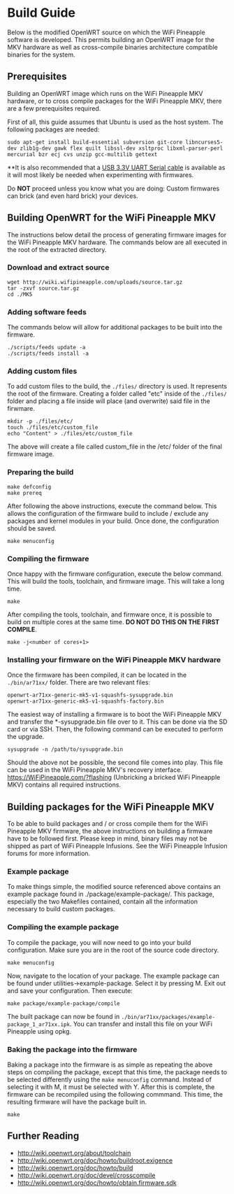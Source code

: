 # Build Guide

Below is the modified OpenWRT source on which the WiFi Pineapple software is developed. This permits building an OpenWRT image for the MKV hardware as well as cross-compile binaries architecture compatible binaries for the system.

## Prerequisites

Building an OpenWRT image which runs on the WiFi Pineapple MKV hardware, or to cross compile packages for the WiFi Pineapple MKV, there are a few prerequisites required.

First of all, this guide assumes that Ubuntu is used as the host system. The following packages are needed:

```
sudo apt-get install build-essential subversion git-core libncurses5-dev zlib1g-dev gawk flex quilt libssl-dev xsltproc libxml-parser-perl mercurial bzr ecj cvs unzip gcc-multilib gettext
```

**It is also recommended that a [USB 3.3V UART Serial cable](https://hakshop.myshopify.com/collections/accessory/products/serial-ttl-cable) is available as it will most likely be needed when experimenting with firmwares.

Do **NOT** proceed unless you know what you are doing: Custom firmwares can brick (and even hard brick) your devices.


## Building OpenWRT for the WiFi Pineapple MKV

The instructions below detail the process of generating firmware images for the WiFi Pineapple MKV hardware. The commands below are all executed in the root of the extracted directory.

### Download and extract source

```
wget http://wiki.wifipineapple.com/uploads/source.tar.gz
tar -zxvf source.tar.gz
cd ./MK5
```

### Adding software feeds

The commands below will allow for additional packages to be built into the firmware.

```
./scripts/feeds update -a
./scripts/feeds install -a
```

### Adding custom files

To add custom files to the build, the `./files/` directory is used. It represents the root of the firmware. Creating a folder called "etc" inside of the `./files/` folder and placing a file inside will place (and overwrite) said file in the firwmare.

```
mkdir -p ./files/etc/
touch ./files/etc/custom_file
echo "Content" > ./files/etc/custom_file
```

The above will create a file called custom_file in the /etc/ folder of the final firmware image.

### Preparing the build

```
make defconfig
make prereq
```

After following the above instructions, execute the command below. This allows the configuration of the firmware build to include / exclude any packages and kernel modules in your build. Once done, the configuration should be saved.

```
make menuconfig
```

### Compiling the firmware
Once happy with the firmware configuration, execute the below command. This will build the tools, toolchain, and firmware image. This will take a long time.

```
make
```

After compiling the tools, toolchain, and firmware once, it is possible to build on multiple cores at the same time. **DO NOT DO THIS ON THE FIRST COMPILE**.

```
make -j<number of cores+1>
```

### Installing your firmware on the WiFi Pineapple MKV hardware

Once the firmware has been compiled, it can be located in the `./bin/ar71xx/` folder. There are two relevant files:

```
openwrt-ar71xx-generic-mk5-v1-squashfs-sysupgrade.bin
openwrt-ar71xx-generic-mk5-v1-squashfs-factory.bin
```

The easiest way of installing a firmware is to boot the WiFi Pineapple MKV and transfer the *-sysupgrade.bin file over to it. This can be done via the SD card or via SSH. Then, the following command can be executed to perform the upgrade.

```
sysupgrade -n /path/to/sysupgrade.bin
```

Should the above not be possible, the second file comes into play. This file can be used in the WiFi Pineapple MKV's recovery interface. https://WiFiPineapple.com/?flashing (Unbricking a bricked WiFi Pineapple MKV) contains all required instructions.


## Building packages for the WiFi Pineapple MKV

To be able to build packages and / or cross compile them for the WiFi Pineapple MKV firmware, the above instructions on building a firmware have to be followed first. Please keep in mind, binary files may not be shipped as part of WiFi Pineapple Infusions. See the WiFi Pineapple Infusion forums for more information.

### Example package

To make things simple, the modified source referenced above contains an example package found in ./package/example-package/. This package, especially the two Makefiles contained, contain all the information necessary to build custom packages.

### Compiling the example package
To compile the package, you will now need to go into your build configuration. Make sure you are in the root of the source code directory.

```
make menuconfig
```

Now, navigate to the location of your package. The example package can be found under utilities->example-package. Select it by pressing M. Exit out and save your configuration. Then execute:

```
make package/example-package/compile
```

The built package can now be found in `./bin/ar71xx/packages/example-package_1_ar71xx.ipk`. You can transfer and install this file on your WiFi Pineapple using opkg.

### Baking the package into the firmware

Baking a package into the firmware is as simple as repeating the above steps on compiling the package, except that this time, the package needs to be selected differently using the `make menuconfig` command. Instead of selecting it with M, it must be selected with Y. After this is complete, the firmware can be recompiled using the following commmand. This time, the resulting firmware will have the package built in.

```
make
```

## Further Reading

+ http://wiki.openwrt.org/about/toolchain
+ http://wiki.openwrt.org/doc/howto/buildroot.exigence
+ http://wiki.openwrt.org/doc/howto/build
+ http://wiki.openwrt.org/doc/devel/crosscompile
+ http://wiki.openwrt.org/doc/howto/obtain.firmware.sdk
